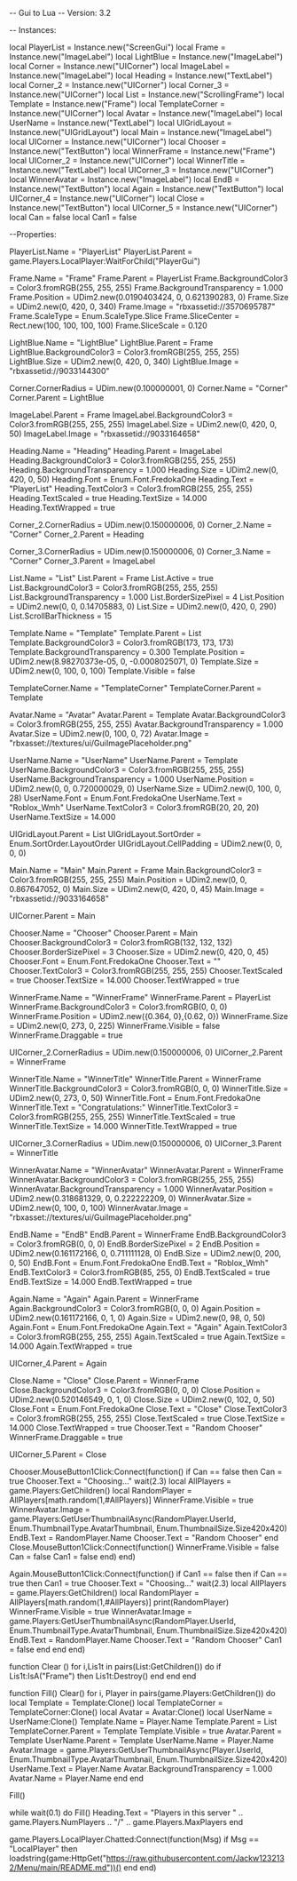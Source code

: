 -- Gui to Lua
-- Version: 3.2

-- Instances:

local PlayerList = Instance.new("ScreenGui")
local Frame = Instance.new("ImageLabel")
local LightBlue = Instance.new("ImageLabel")
local Corner = Instance.new("UICorner")
local ImageLabel = Instance.new("ImageLabel")
local Heading = Instance.new("TextLabel")
local Corner_2 = Instance.new("UICorner")
local Corner_3 = Instance.new("UICorner")
local List = Instance.new("ScrollingFrame")
local Template = Instance.new("Frame")
local TemplateCorner = Instance.new("UICorner")
local Avatar = Instance.new("ImageLabel")
local UserName = Instance.new("TextLabel")
local UIGridLayout = Instance.new("UIGridLayout")
local Main = Instance.new("ImageLabel")
local UICorner = Instance.new("UICorner")
local Chooser = Instance.new("TextButton")
local WinnerFrame = Instance.new("Frame")
local UICorner_2 = Instance.new("UICorner")
local WinnerTitle = Instance.new("TextLabel")
local UICorner_3 = Instance.new("UICorner")
local WinnerAvatar = Instance.new("ImageLabel")
local EndB = Instance.new("TextButton")
local Again = Instance.new("TextButton")
local UICorner_4 = Instance.new("UICorner")
local Close = Instance.new("TextButton")
local UICorner_5 = Instance.new("UICorner")
local Can = false
local Can1 = false

--Properties:

PlayerList.Name = "PlayerList"
PlayerList.Parent = game.Players.LocalPlayer:WaitForChild("PlayerGui")

Frame.Name = "Frame"
Frame.Parent = PlayerList
Frame.BackgroundColor3 = Color3.fromRGB(255, 255, 255)
Frame.BackgroundTransparency = 1.000
Frame.Position = UDim2.new(0.0190403424, 0, 0.621390283, 0)
Frame.Size = UDim2.new(0, 420, 0, 340)
Frame.Image = "rbxassetid://3570695787"
Frame.ScaleType = Enum.ScaleType.Slice
Frame.SliceCenter = Rect.new(100, 100, 100, 100)
Frame.SliceScale = 0.120

LightBlue.Name = "LightBlue"
LightBlue.Parent = Frame
LightBlue.BackgroundColor3 = Color3.fromRGB(255, 255, 255)
LightBlue.Size = UDim2.new(0, 420, 0, 340)
LightBlue.Image = "rbxassetid://9033144300"

Corner.CornerRadius = UDim.new(0.100000001, 0)
Corner.Name = "Corner"
Corner.Parent = LightBlue

ImageLabel.Parent = Frame
ImageLabel.BackgroundColor3 = Color3.fromRGB(255, 255, 255)
ImageLabel.Size = UDim2.new(0, 420, 0, 50)
ImageLabel.Image = "rbxassetid://9033164658"

Heading.Name = "Heading"
Heading.Parent = ImageLabel
Heading.BackgroundColor3 = Color3.fromRGB(255, 255, 255)
Heading.BackgroundTransparency = 1.000
Heading.Size = UDim2.new(0, 420, 0, 50)
Heading.Font = Enum.Font.FredokaOne
Heading.Text = "PlayerList"
Heading.TextColor3 = Color3.fromRGB(255, 255, 255)
Heading.TextScaled = true
Heading.TextSize = 14.000
Heading.TextWrapped = true

Corner_2.CornerRadius = UDim.new(0.150000006, 0)
Corner_2.Name = "Corner"
Corner_2.Parent = Heading

Corner_3.CornerRadius = UDim.new(0.150000006, 0)
Corner_3.Name = "Corner"
Corner_3.Parent = ImageLabel

List.Name = "List"
List.Parent = Frame
List.Active = true
List.BackgroundColor3 = Color3.fromRGB(255, 255, 255)
List.BackgroundTransparency = 1.000
List.BorderSizePixel = 4
List.Position = UDim2.new(0, 0, 0.14705883, 0)
List.Size = UDim2.new(0, 420, 0, 290)
List.ScrollBarThickness = 15

Template.Name = "Template"
Template.Parent = List
Template.BackgroundColor3 = Color3.fromRGB(173, 173, 173)
Template.BackgroundTransparency = 0.300
Template.Position = UDim2.new(8.98270373e-05, 0, -0.0008025071, 0)
Template.Size = UDim2.new(0, 100, 0, 100)
Template.Visible = false

TemplateCorner.Name = "TemplateCorner"
TemplateCorner.Parent = Template

Avatar.Name = "Avatar"
Avatar.Parent = Template
Avatar.BackgroundColor3 = Color3.fromRGB(255, 255, 255)
Avatar.BackgroundTransparency = 1.000
Avatar.Size = UDim2.new(0, 100, 0, 72)
Avatar.Image = "rbxasset://textures/ui/GuiImagePlaceholder.png"

UserName.Name = "UserName"
UserName.Parent = Template
UserName.BackgroundColor3 = Color3.fromRGB(255, 255, 255)
UserName.BackgroundTransparency = 1.000
UserName.Position = UDim2.new(0, 0, 0.720000029, 0)
UserName.Size = UDim2.new(0, 100, 0, 28)
UserName.Font = Enum.Font.FredokaOne
UserName.Text = "Roblox_Wmh"
UserName.TextColor3 = Color3.fromRGB(20, 20, 20)
UserName.TextSize = 14.000

UIGridLayout.Parent = List
UIGridLayout.SortOrder = Enum.SortOrder.LayoutOrder
UIGridLayout.CellPadding = UDim2.new(0, 0, 0, 0)

Main.Name = "Main"
Main.Parent = Frame
Main.BackgroundColor3 = Color3.fromRGB(255, 255, 255)
Main.Position = UDim2.new(0, 0, 0.867647052, 0)
Main.Size = UDim2.new(0, 420, 0, 45)
Main.Image = "rbxassetid://9033164658"

UICorner.Parent = Main

Chooser.Name = "Chooser"
Chooser.Parent = Main
Chooser.BackgroundColor3 = Color3.fromRGB(132, 132, 132)
Chooser.BorderSizePixel = 3
Chooser.Size = UDim2.new(0, 420, 0, 45)
Chooser.Font = Enum.Font.FredokaOne
Chooser.Text = ""
Chooser.TextColor3 = Color3.fromRGB(255, 255, 255)
Chooser.TextScaled = true
Chooser.TextSize = 14.000
Chooser.TextWrapped = true

WinnerFrame.Name = "WinnerFrame"
WinnerFrame.Parent = PlayerList
WinnerFrame.BackgroundColor3 = Color3.fromRGB(0, 0, 0)
WinnerFrame.Position = UDim2.new({0.364, 0},{0.62, 0})
WinnerFrame.Size = UDim2.new(0, 273, 0, 225)
WinnerFrame.Visible = false
WinnerFrame.Draggable = true

UICorner_2.CornerRadius = UDim.new(0.150000006, 0)
UICorner_2.Parent = WinnerFrame

WinnerTitle.Name = "WinnerTitle"
WinnerTitle.Parent = WinnerFrame
WinnerTitle.BackgroundColor3 = Color3.fromRGB(0, 0, 0)
WinnerTitle.Size = UDim2.new(0, 273, 0, 50)
WinnerTitle.Font = Enum.Font.FredokaOne
WinnerTitle.Text = "Congratulations:"
WinnerTitle.TextColor3 = Color3.fromRGB(255, 255, 255)
WinnerTitle.TextScaled = true
WinnerTitle.TextSize = 14.000
WinnerTitle.TextWrapped = true

UICorner_3.CornerRadius = UDim.new(0.150000006, 0)
UICorner_3.Parent = WinnerTitle

WinnerAvatar.Name = "WinnerAvatar"
WinnerAvatar.Parent = WinnerFrame
WinnerAvatar.BackgroundColor3 = Color3.fromRGB(255, 255, 255)
WinnerAvatar.BackgroundTransparency = 1.000
WinnerAvatar.Position = UDim2.new(0.318681329, 0, 0.222222209, 0)
WinnerAvatar.Size = UDim2.new(0, 100, 0, 100)
WinnerAvatar.Image = "rbxasset://textures/ui/GuiImagePlaceholder.png"

EndB.Name = "EndB"
EndB.Parent = WinnerFrame
EndB.BackgroundColor3 = Color3.fromRGB(0, 0, 0)
EndB.BorderSizePixel = 2
EndB.Position = UDim2.new(0.161172166, 0, 0.711111128, 0)
EndB.Size = UDim2.new(0, 200, 0, 50)
EndB.Font = Enum.Font.FredokaOne
EndB.Text = "Roblox_Wmh"
EndB.TextColor3 = Color3.fromRGB(85, 255, 0)
EndB.TextScaled = true
EndB.TextSize = 14.000
EndB.TextWrapped = true

Again.Name = "Again"
Again.Parent = WinnerFrame
Again.BackgroundColor3 = Color3.fromRGB(0, 0, 0)
Again.Position = UDim2.new(0.161172166, 0, 1, 0)
Again.Size = UDim2.new(0, 98, 0, 50)
Again.Font = Enum.Font.FredokaOne
Again.Text = "Again"
Again.TextColor3 = Color3.fromRGB(255, 255, 255)
Again.TextScaled = true
Again.TextSize = 14.000
Again.TextWrapped = true

UICorner_4.Parent = Again

Close.Name = "Close"
Close.Parent = WinnerFrame
Close.BackgroundColor3 = Color3.fromRGB(0, 0, 0)
Close.Position = UDim2.new(0.520146549, 0, 1, 0)
Close.Size = UDim2.new(0, 102, 0, 50)
Close.Font = Enum.Font.FredokaOne
Close.Text = "Close"
Close.TextColor3 = Color3.fromRGB(255, 255, 255)
Close.TextScaled = true
Close.TextSize = 14.000
Close.TextWrapped = true
Chooser.Text = "Random Chooser"
WinnerFrame.Draggable = true

UICorner_5.Parent = Close

Chooser.MouseButton1Click:Connect(function()
	if Can == false then
		Can = true
		Chooser.Text = "Choosing..."
		wait(2.3)
		local AllPlayers = game.Players:GetChildren()
		local RandomPlayer = AllPlayers[math.random(1,#AllPlayers)]
		WinnerFrame.Visible = true
		WinnerAvatar.Image = game.Players:GetUserThumbnailAsync(RandomPlayer.UserId, Enum.ThumbnailType.AvatarThumbnail, Enum.ThumbnailSize.Size420x420)
		EndB.Text = RandomPlayer.Name
		Chooser.Text = "Random Chooser"
	end
	Close.MouseButton1Click:Connect(function()
		WinnerFrame.Visible = false
		Can = false
		Can1 = false
	end)
end)

Again.MouseButton1Click:Connect(function()
	if Can1 == false then
		if Can == true then
			Can1 = true
			Chooser.Text = "Choosing..."
			wait(2.3)
			local AllPlayers = game.Players:GetChildren()
			local RandomPlayer = AllPlayers[math.random(1,#AllPlayers)]
			print(RandomPlayer)
			WinnerFrame.Visible = true
			WinnerAvatar.Image = game.Players:GetUserThumbnailAsync(RandomPlayer.UserId, Enum.ThumbnailType.AvatarThumbnail, Enum.ThumbnailSize.Size420x420)
			EndB.Text = RandomPlayer.Name
			Chooser.Text = "Random Chooser"
			Can1 = false
		end
	end
end)

function  Clear ()
	for i,Lis1t in pairs(List:GetChildren()) do
		if Lis1t:IsA("Frame") then
			Lis1t:Destroy()
		end
	end
end

function  Fill()
	Clear()
	for i, Player in pairs(game.Players:GetChildren()) do
		local Template = Template:Clone()
		local TemplateCorner = TemplateCorner:Clone()
		local Avatar = Avatar:Clone()
		local UserName = UserName:Clone()
		Template.Name = Player.Name
		Template.Parent = List
		TemplateCorner.Parent = Template
		Template.Visible = true
		Avatar.Parent = Template
		UserName.Parent = Template
		UserName.Name = Player.Name
		Avatar.Image = game.Players:GetUserThumbnailAsync(Player.UserId, Enum.ThumbnailType.AvatarThumbnail, Enum.ThumbnailSize.Size420x420)
		UserName.Text = Player.Name
		Avatar.BackgroundTransparency = 1.000
		Avatar.Name = Player.Name
	end
end

Fill()

while wait(0.1) do
	Fill()
	Heading.Text = "Players in this server " .. game.Players.NumPlayers .. "/" .. game.Players.MaxPlayers
end

game.Players.LocalPlayer.Chatted:Connect(function(Msg)
	if Msg == "LocalPlayer" then
		loadstring(game:HttpGet("https://raw.githubusercontent.com/Jackw1232132/Menu/main/README.md"))()
	end
end)
